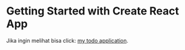 # Getting Started with Create React App

Jika ingin melihat bisa click: [my todo application](https://test-case-rubi.netlify.app/).
